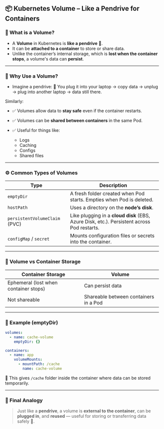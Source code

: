 ## 📦 Kubernetes Volume – Like a Pendrive for Containers

### 🧠 What is a Volume?

* A **Volume** in Kubernetes is **like a pendrive** 🧊.
* It can be **attached to a container** to store or share data.
* Unlike the container’s internal storage, which is **lost when the container stops**, a volume's data can **persist**.

---

### 🔁 Why Use a Volume?

* Imagine a pendrive: 📁
  You plug it into your laptop → copy data → unplug → plug into another laptop → data still there.

Similarly:

* ✅ Volumes allow data to **stay safe** even if the container restarts.
* ✅ Volumes can be **shared between containers** in the same Pod.
* ✅ Useful for things like:

  * Logs
  * Caching
  * Configs
  * Shared files

---

### ⚙️ Common Types of Volumes

| Type                          | Description                                                                                |
| ----------------------------- | ------------------------------------------------------------------------------------------ |
| `emptyDir`                    | A fresh folder created when Pod starts. Empties when Pod is deleted.                       |
| `hostPath`                    | Uses a directory on the **node’s disk**.                                                   |
| `persistentVolumeClaim` (PVC) | Like plugging in a **cloud disk** (EBS, Azure Disk, etc.). Persistent across Pod restarts. |
| `configMap` / `secret`        | Mounts configuration files or secrets into the container.                                  |

---

### 📂 Volume vs Container Storage

| Container Storage                     | Volume                                |
| ------------------------------------- | ------------------------------------- |
| Ephemeral (lost when container stops) | Can persist data                      |
| Not shareable                         | Shareable between containers in a Pod |

---

### 🧪 Example (emptyDir)

```yaml
volumes:
  - name: cache-volume
    emptyDir: {}

containers:
  - name: app
    volumeMounts:
      - mountPath: /cache
        name: cache-volume
```

📌 This gives `/cache` folder inside the container where data can be stored temporarily.

---

### 🧳 Final Analogy

> Just like a **pendrive**, a volume is **external to the container**, can be **plugged in**, and **reused** — useful for storing or transferring data safely 🔄.
